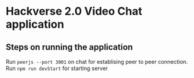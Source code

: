 # Hackverse 2.0 Video Chat application
## Steps on running the application
Run  ```peerjs --port 3001``` on chat for establising peer to peer connection. <br/>
Run ```npm run devStart``` for starting server

